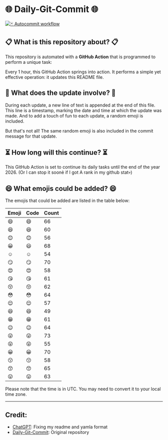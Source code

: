 # 🌐 Daily-Git-Commit 🌐

[![🃏 Autocommit workflow](https://github.com/kleqing/git-auto-commit/actions/workflows/main.yaml/badge.svg?event=check_run)](https://github.com/kleqing/git-auto-commit/actions/workflows/main.yaml)

## 📋 What is this repository about? 📋

This repository is automated with a **GitHub Action** that is programmed to perform a unique task:

Every 1 hour, this GitHub Action springs into action. It performs a simple yet effective operation: it updates this README file.

## 🔄 What does the update involve? 🔄

During each update, a new line of text is appended at the end of this file. This line is a timestamp, marking the date and time at which the update was made. And to add a touch of fun to each update, a random emoji is included.

But that's not all! The same random emoji is also included in the commit message for that update.

## ⏳ How long will this continue? ⏳

This GitHub Action is set to continue its daily tasks until the end of the year 2026. (Or I can stop it soonẻ if I got A rank in my github stat💀)

## 😄 What emojis could be added? 😄

The emojis that could be added are listed in the table below:

| Emoji | Code | Count |
| --- | --- | --- |
| 😄 | :smile: | 66 |
| 😆 | :laughing: | 60 |
| 😊 | :blush: | 56 |
| 😀 | :smiley: | 68 |
| ☺️ | :relaxed: | 54 |
| 😏 | :smirk: | 70 |
| 😍 | :heart_eyes: | 58 |
| 😘 | :kissing_heart: | 61 |
| 😚 | :kissing_closed_eyes: | 62 |
| 😳 | :flushed: | 64 |
| 😌 | :relieved: | 57 |
| 😆 | :satisfied: | 49 |
| 😁 | :grin: | 61 |
| 😉 | :wink: | 64 |
| 😜 | :stuck_out_tongue_winking_eye: | 73 |
| 😝 | :stuck_out_tongue_closed_eyes: | 55 |
| 😀 | :grinning: | 70 |
| 😗 | :kissing: | 58 |
| 😙 | :kissing_smiling_eyes: | 65 |
| 😛 | :stuck_out_tongue: | 63 |

Please note that the time is in UTC. You may need to convert it to your local time zone.

---

## Credit:

- [ChatGPT](chatgpt.com): Fixing my readme and yamla format
- [Daily-Git-Commit](https://github.com/diegomarty/daily-git-commit): Original repository

